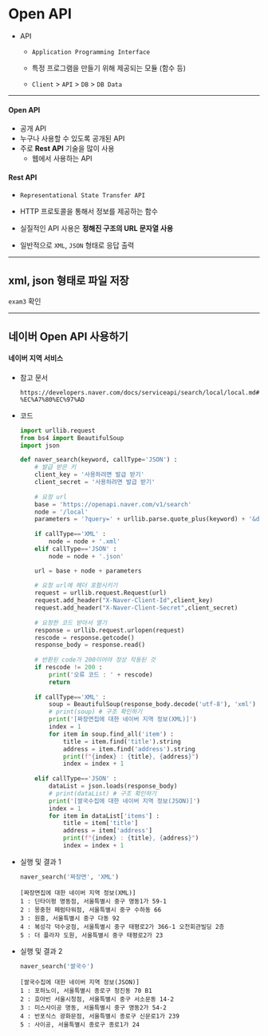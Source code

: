 # Open API

* API

  * `Application Programming Interface`

  * 특정 프로그램을 만들기 위해 제공되는 모듈 (함수 등)
  * `Client` > `API` > `DB` > `DB Data`



---



#### Open API

* 공개 API
* 누구나 사용할 수 있도록 공개된 API
* 주로 **Rest API** 기술을 많이 사용
  * 웹에서 사용하는 API

#### Rest API

* `Representational State Transfer API`
* HTTP 프로토콜을 통해서 정보를 제공하는 함수
* 실질적인 API 사용은 **정해진 구조의 URL 문자열 사용**

* 일반적으로 `XML`, `JSON` 형태로 응답 출력



---



## xml, json 형태로 파일 저장

`exam3` 확인



---



## 네이버 Open API 사용하기

#### 네이버 지역 서비스

* 참고 문서

  `https://developers.naver.com/docs/serviceapi/search/local/local.md#%EC%A7%80%EC%97%AD`

* 코드

  ```python
  import urllib.request
  from bs4 import BeautifulSoup
  import json
  
  def naver_search(keyword, callType='JSON') :
      # 발급 받은 키
      client_key = '사용하려면 발급 받기'
      client_secret = '사용하려면 발급 받기'
      
      # 요청 url
      base = 'https://openapi.naver.com/v1/search'
      node = '/local'
      parameters = '?query=' + urllib.parse.quote_plus(keyword) + '&display=5'
      
      if callType=='XML' :
          node = node + '.xml'
      elif callType=='JSON' :
          node = node + '.json'
  
      url = base + node + parameters
      
      # 요청 url에 헤더 포함시키기
      request = urllib.request.Request(url)
      request.add_header("X-Naver-Client-Id",client_key)
      request.add_header("X-Naver-Client-Secret",client_secret)
      
      # 요청한 코드 받아서 열기
      response = urllib.request.urlopen(request)
      rescode = response.getcode()
      response_body = response.read()
      
      # 반환된 code가 200이어야 정상 작동된 것
      if rescode != 200 :
          print('오류 코드 : ' + rescode)
          return
      
      if callType=='XML' :
          soup = BeautifulSoup(response_body.decode('utf-8'), 'xml')
          # print(soup) # 구조 확인하기
          print('[짜장면집에 대한 네이버 지역 정보(XML)]')
          index = 1
          for item in soup.find_all('item') :
              title = item.find('title').string
              address = item.find('address').string
              print(f"{index} : {title}, {address}")
              index = index + 1
              
      elif callType=='JSON' :
          dataList = json.loads(response_body)
          # print(dataList) # 구조 확인하기
          print('[쌀국수집에 대한 네이버 지역 정보(JSON)]')
          index = 1
          for item in dataList['items'] :
              title = item['title']
              address = item['address']
              print(f"{index} : {title}, {address}")
              index = index + 1
  ```

* 실행 및 결과 1

  ```python
  naver_search('짜장면', 'XML')
  ```

  ```
  [짜장면집에 대한 네이버 지역 정보(XML)]
  1 : 딘타이펑 명동점, 서울특별시 중구 명동1가 59-1
  2 : 몽중헌 페럼타워점, 서울특별시 중구 수하동 66
  3 : 원흥, 서울특별시 중구 다동 92
  4 : 복성각 덕수궁점, 서울특별시 중구 태평로2가 366-1 오천회관빌딩 2층
  5 : 더 플라자 도원, 서울특별시 중구 태평로2가 23
  ```

* 실행 및 결과 2

  ```python
  naver_search('쌀국수')
  ```

  ```
  [쌀국수집에 대한 네이버 지역 정보(JSON)]
  1 : 포하노이, 서울특별시 종로구 청진동 70 B1
  2 : 호아빈 서울시청점, 서울특별시 중구 서소문동 14-2
  3 : 미스사이공 명동, 서울특별시 중구 명동2가 54-2
  4 : 반포식스 광화문점, 서울특별시 종로구 신문로1가 239
  5 : 사이공, 서울특별시 종로구 종로1가 24
  ```

  